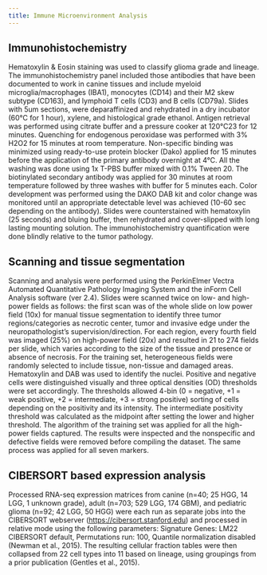 ```yaml
---
title: Immune Microenvironment Analysis
---
```


## Immunohistochemistry 

Hematoxylin & Eosin staining was used to classify glioma grade and lineage. The immunohistochemistry panel included those antibodies that have been documented to work in canine tissues and include myeloid microglia/macrophages (IBA1), monocytes (CD14) and their M2 skew subtype (CD163), and lymphoid T cells (CD3) and B cells (CD79a). Slides with 5um sections, were deparaffinized and rehydrated in a dry incubator (60°C for 1 hour), xylene, and histological grade ethanol. Antigen retrieval was performed using citrate buffer and a pressure cooker at 120°C23 for 12 minutes. Quenching for endogenous peroxidase was performed with 3% H2O2 for 15 minutes at room temperature. Non-specific binding was minimized using ready-to-use protein blocker (Dako) applied for 15 minutes before the application of the primary antibody overnight at 4°C. All the washing was done using 1x T-PBS buffer mixed with 0.1% Tween 20. The biotinylated secondary antibody was applied for 30 minutes at room temperature followed by three washes with buffer for 5 minutes each. Color development was performed using the DAKO DAB kit and color change was monitored until an appropriate detectable level was achieved (10-60 sec depending on the antibody). Slides were counterstained with hematoxylin (25 seconds) and bluing buffer, then rehydrated and cover-slipped with long lasting mounting solution. The immunohistochemistry quantification were done blindly relative to the tumor pathology. 

## Scanning and tissue segmentation

Scanning and analysis were performed using the PerkinElmer Vectra Automated Quantitative Pathology Imaging System and the inForm Cell Analysis software (ver 2.4). Slides were scanned twice on low- and high-power fields as follows: the first scan was of the whole slide on low power field (10x) for manual tissue segmentation to identify three tumor regions/categories as necrotic center, tumor and invasive edge under the neuropathologist’s supervision/direction. For each region, every fourth field was imaged (25%) on high-power field (20x) and resulted in 21 to 274 fields per slide, which varies according to the size of the tissue and presence or absence of necrosis. For the training set, heterogeneous fields were randomly selected to include tissue, non-tissue and damaged areas. Hematoxylin and DAB was used to identify the nuclei. Positive and negative cells were distinguished visually and three optical densities (OD) thresholds were set accordingly. The thresholds allowed 4-bin (0 = negative, +1 = weak positive, +2 = intermediate, +3 = strong positive) sorting of cells depending on the positivity and its intensity. The intermediate positivity threshold was calculated as the midpoint after setting the lower and higher threshold. The algorithm of the training set was applied for all the high-power fields captured. The results were inspected and the nonspecific and defective fields were removed before compiling the dataset. The same process was applied for all seven markers.


## CIBERSORT based expression analysis 

Processed RNA-seq expression matrices from canine (n=40; 25 HGG, 14 LGG, 1 unknown grade), adult (n=703; 529 LGG, 174 GBM), and pediatric glioma (n=92; 42 LGG, 50 HGG) were each run as separate jobs into the CIBERSORT webserver (https://cibersort.stanford.edu) and processed in relative mode using the following parameters: Signature Genes: LM22 CIBERSORT default, Permutations run: 100, Quantile normalization disabled (Newman et al., 2015). The resulting cellular fraction tables were then collapsed from 22 cell types into 11 based on lineage, using groupings from a prior publication (Gentles et al., 2015).

